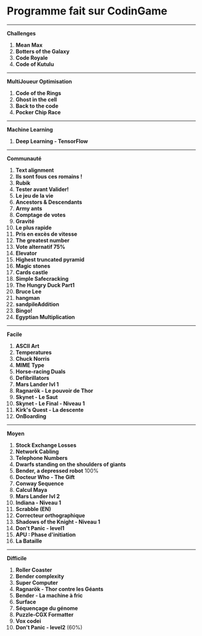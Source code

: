 Programme fait sur CodinGame
=============================

--------------------------------------
**Challenges**

1. **Mean Max**
2. **Botters of the Galaxy**
3. **Code Royale**
4. **Code of Kutulu**


--------------------------------------
**MultiJoueur Optimisation**

1. **Code of the Rings**
2. **Ghost in the cell**
3. **Back to the code**
4. **Pocker Chip Race**

--------------------------------------
**Machine Learning**

1. **Deep Learning - TensorFlow**

--------------------------------------
**Communauté**

1. **Text alignment**
2. **Ils sont fous ces romains !**
3. **Rubik**
4. **Tester avant Valider!**
5. **Le jeu de la vie**
6. **Ancestors & Descendants**
7. **Army ants**
8. **Comptage de votes**
9. **Gravité**
10. **Le plus rapide**
11. **Pris en excès de vitesse**
12. **The greatest number**
13. **Vote alternatif 75%**
14. **Elevator**
15. **Highest truncated pyramid**
16. **Magic stones**
17. **Cards castle**
18. **Simple Safecracking**
19. **The Hungry Duck Part1**
20. **Bruce Lee**
21. **hangman**
22. **sandpileAddition**
23. **Bingo!**
24. **Egyptian Multiplication**

--------------------------------------
**Facile**

1. **ASCII Art** 
2. **Temperatures** 
3. **Chuck Norris** 
4. **MIME Type** 
5. **Horse-racing Duals** 
6. **Defibrillators**
7. **Mars Lander lvl 1**
8. **Ragnarök - Le pouvoir de Thor**
9. **Skynet - Le Saut**
10. **Skynet - Le Final - Niveau 1**
11. **Kirk's Quest - La descente**
12. **OnBoarding**

--------------------------------------- 
**Moyen**

1. **Stock Exchange Losses** 
2. **Network Cabling** 
3. **Telephone Numbers** 
4. **Dwarfs standing on the shoulders of giants** 
5. **Bender, a depressed robot** 100%
6. **Docteur Who - The Gift**
7. **Conway Sequence**
8. **Calcul Maya**
9. **Mars Lander lvl 2**
10. **Indiana - Niveau 1**
11. **Scrabble (EN)**
12. **Correcteur orthographique**
13. **Shadows of the Knight - Niveau 1**
14. **Don't Panic - level1**
15. **APU : Phase d'initiation**
16. **La Bataille**

--------------------------------------- 
**Difficile**

1. **Roller Coaster** 
2. **Bender complexity**
3. **Super Computer**
4. **Ragnarök - Thor contre les Géants**
5. **Bender - La machine à fric**
6. **Surface**
7. **Séquençage du génome**
8. **Puzzle-CGX Formatter**
9. **Vox codei**
10. **Don't Panic - level2** (60%)